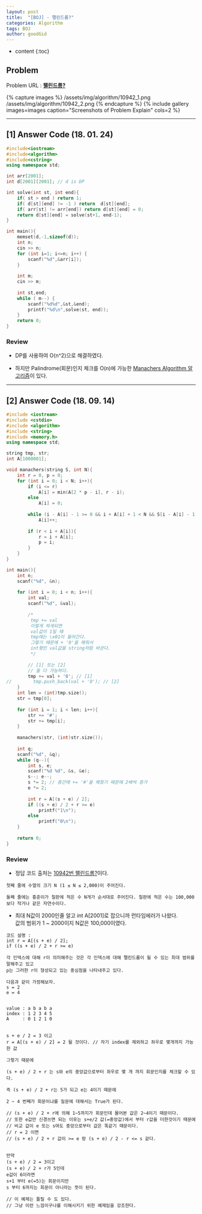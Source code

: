 ```yaml
---
layout: post
title:  "[BOJ] - 팰린드롬?"
categories: Algorithm
tags: BOJ
author: goodGid
---
```

* content
{:toc}



## Problem
Problem URL : **[팰린드롬?](https://www.acmicpc.net/problem/10942)**

{% capture images %}
    /assets/img/algorithm/10942_1.png
    /assets/img/algorithm/10942_2.png
{% endcapture %}
{% include gallery images=images caption="Screenshots of Problem Explain" cols=2 %}











---


## [1] Answer Code (18. 01. 24)

``` cpp
#include<iostream>
#include<algorithm>
#include<cstring>
using namespace std;

int arr[2001];
int d[2001][2001]; // d is DP

int solve(int st, int end){
    if( st > end ) return 1;
    if( d[st][end] != -1 ) return  d[st][end];
    if( arr[st] != arr[end]) return d[st][end] = 0;
    return d[st][end] = solve(st+1, end-1);
}

int main(){
    memset(d,-1,sizeof(d));
    int n;
    cin >> n;
    for (int i=1; i<=n; i++) {
        scanf("%d",&arr[i]);
    }
    
    int m;
    cin >> m;
    
    int st,end;
    while ( m--) {
        scanf("%d%d",&st,&end);
        printf("%d\n",solve(st, end));
    }
    return 0;
}
```

### Review

* DP를 사용하여 O(n^2)으로 해결하였다.

* 하지만 Palindrome(회문)인지 체크를 O(n)에 가능한 [Manachers Algorithm 알고리즘]({{site.url}}/Manachers/)이 있다.

---

## [2] Answer Code (18. 09. 14)

``` cpp
#include <iostream>
#include <cstdio>
#include <algorithm>
#include <string>
#include <memory.h>
using namespace std;

string tmp, str;
int A[1000001];

void manachers(string S, int N){
    int r = 0, p = 0;
    for (int i = 0; i < N; i++){
        if (i <= r)
            A[i] = min(A[2 * p - i], r - i);
        else
            A[i] = 0;
        
        while (i - A[i] - 1 >= 0 && i + A[i] + 1 < N && S[i - A[i] - 1] == S[i + A[i] + 1])
            A[i]++;
        
        if (r < i + A[i]){
            r = i + A[i];
            p = i;
        }
    }
}

int main(){
    int n;
    scanf("%d", &n);
    
    for (int i = 0; i < n; i++){
        int val;
        scanf("%d", &val);
        
        /*
         tmp += val
         이렇게 하게되면
         val값이 1일 때
         tmp에는 \x01이 들어간다.
         그렇기 때문에 + '0'을 해줘서
         int형인 val값을 string처럼 바꾼다.
         */
        
        // [1] 또는 [2]
        // 둘 다 가능하다.
        tmp += val + '0'; // [1]
//        tmp.push_back(val + '0'); // [2]
    }
    int len = (int)tmp.size();
    str = tmp[0];
    
    for (int i = 1; i < len; i++){
        str += '#';
        str += tmp[i];
    }
    
    manachers(str, (int)str.size());
    
    int q;
    scanf("%d", &q);
    while (q--){
        int s, e;
        scanf("%d %d", &s, &e);
        s--; e--;
        s *= 2; // 중간에 += '#'을 해줬기 때문에 2배씩 증가
        e *= 2; 
        
        int r = A[(s + e) / 2];
        if ((s + e) / 2 + r >= e)
            printf("1\n");
        else
            printf("0\n");
    }
    
    return 0;
}

```

### Review

* 정답 코드 출처는 [10942번 팰린드롬?](https://www.crocus.co.kr/1076)이다.

```
첫째 줄에 수열의 크기 N (1 ≤ N ≤ 2,000)이 주어진다.

둘째 줄에는 홍준이가 칠판에 적은 수 N개가 순서대로 주어진다. 칠판에 적은 수는 100,000보다 작거나 같은 자연수이다.
```

* 최대 N값이 2000인줄 알고 int A[2001]로 잡으니까 런타임에러가 나왔다. <br> 값의 범위가 1 ~ 2000이지 N값은 100,000이였다.

``` 
코드 설명 : 
int r = A[(s + e) / 2];
if ((s + e) / 2 + r >= e)

각 인덱스에 대해 r이 의미해주는 것은 각 인덱스에 대해 팰린드롬이 될 수 있는 최대 범위를 말해주고 있고
p는 그러한 r이 형성되고 있는 중심점을 나타내주고 있다.

다음과 같이 가정해보자.
s = 2
e = 4


value : a b a b a
index : 1 2 3 4 5
A     : 0 1 2 1 0


s + e / 2 = 3 이고
r = A[(s + e) / 2] = 2 될 것이다. // 자기 index를 제외하고 좌우로 몇개까지 가능한 값

그렇기 때문에

(s + e) / 2 + r 는 s와 e의 중앙값으로부터 좌우로 몇 개 까지 회문인지를 체크할 수 있다.

즉 (s + e) / 2 + r는 5가 되고 e는 4이기 때문에 

2 ~ 4 번째가 회문이냐를 질문에 대해서는 True가 된다.

// (s + e) / 2 + r에 의해 1~5까지가 회문인데 물어본 값은 2~4이기 때문이다.
// 또한 e값만 신경쓰면 되는 이유는 s+e/2 값(=중앙값)에서 부터 r값을 더한것이기 때문에
// 비교 값이 e 또는 s여도 중앙으로부터 값은 똑같기 때문이다.
// r = 2 이면 
// (s + e) / 2 + r 값이 >= e 랑 (s + e) / 2 - r <= s 같다.


만약 
(s + e) / 2 = 3이고 
(s + e) / 2 + r가 5인데
e값이 6이라면
s+1 부터 e(=5)는 회문이지만
s 부터 6까지는 회문이 아니라는 뜻이 된다.

// 이 예제는 틀릴 수 도 있다.
// 그냥 이런 느낌이구나를 이해시키기 위한 예제임을 강조한다.
```


